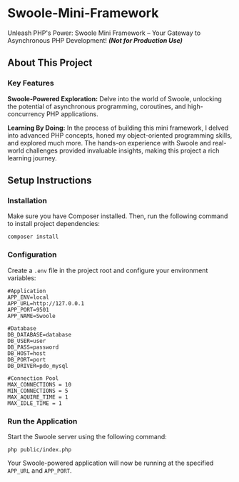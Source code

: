 
# Swoole-Mini-Framework

Unleash PHP's Power: Swoole Mini Framework – Your Gateway to Asynchronous PHP Development! ***(Not for Production Use)***


## About This Project

### Key Features

****Swoole-Powered Exploration:**** Delve into the world of Swoole, unlocking the potential of asynchronous programming, coroutines, and high-concurrency PHP applications.

****Learning By Doing:**** In the process of building this mini framework, I delved into advanced PHP concepts, honed my object-oriented programming skills, and explored much more. The hands-on experience with Swoole and real-world challenges provided invaluable insights, making this project a rich learning journey.
## Setup Instructions

### Installation

Make sure you have Composer installed. Then, run the following command to install project dependencies:

`composer install`


### Configuration

Create a `.env` file in the project root and configure your environment variables:

```
#Application
APP_ENV=local
APP_URL=http://127.0.0.1
APP_PORT=9501   
APP_NAME=Swoole

#Database
DB_DATABASE=database
DB_USER=user
DB_PASS=password
DB_HOST=host
DB_PORT=port
DB_DRIVER=pdo_mysql

#Connection Pool
MAX_CONNECTIONS = 10
MIN_CONNECTIONS = 5
MAX_AQUIRE_TIME = 1
MAX_IDLE_TIME = 1
```

### Run the Application

Start the Swoole server using the following command:

`php public/index.php`


Your Swoole-powered application will now be running at the specified `APP_URL` and `APP_PORT`.
